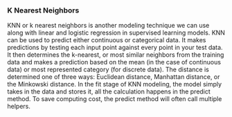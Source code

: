 ### K Nearest Neighbors

KNN or k nearest neighbors is another modeling technique we can use along with linear and logistic regression in supervised learning models.  KNN can be used to predict either continuous or categorical data.  It makes predictions by testing each input point against every point in your test data.  It then determines the k-nearest, or most similar neighbors from the training data and makes a prediction based on the mean (in the case of continuous data) or most represented category (for discrete data).  The distance is determined one of three ways: Euclidean distance, Manhattan distance, or the Minkowski distance.  In the fit stage of KNN modeling, the model simply takes in the data and stores it, all the calculation happens in the predict method. To save computing cost, the predict method will often call multiple helpers. 